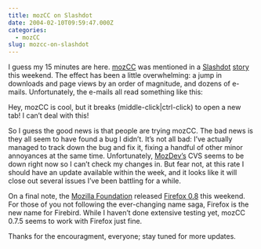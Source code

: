 ```yaml
---
title: mozCC on Slashdot
date: 2004-02-10T09:59:47.000Z
categories:
  - mozCC
slug: mozcc-on-slashdot
---
```

I guess my 15 minutes are here. [mozCC][1]  was mentioned in a [Slashdot][2]  [story][3]  this weekend. The effect has been a little overwhelming: a jump in downloads and page views by an order of magnitude, and dozens of e-mails. Unfortunately, the e-mails all read something like this:

Hey, mozCC is cool, but it breaks (middle-click|ctrl-click) to open a new tab! I can’t deal with this!

So I guess the good news is that people are trying mozCC. The bad news is they all seem to have found a bug I didn’t. It’s not all bad: I’ve actually managed to track down the bug and fix it, fixing a handful of other minor annoyances at the same time. Unfortunately, [MozDev’s][4]  <span class="caps">CVS</span> seems to be down right now so I can’t check my changes in. But fear not, at this rate I should have an update available within the week, and it looks like it will close out several issues I’ve been battling for a while.

On a final note, the [Mozilla Foundation][5]  released [Firefox 0.8][6]  this weekend. For those of you not following the ever-changing name saga, Firefox is the new name for Firebird. While I haven’t done extensive testing yet, mozCC 0.7.5 seems to work with Firefox just fine.

Thanks for the encouragment, everyone; stay tuned for more updates.



 [1]: http://yergler.net/projects/mozcc
 [2]: http://slashdot.org
 [3]: http://developers.slashdot.org/article.pl?sid=04/02/08/180230&mode=thread&tid=117&tid=99
 [4]: http://mozdev.org
 [5]: http://mozilla.org
 [6]: http://www.mozilla.org/products/firefox/
